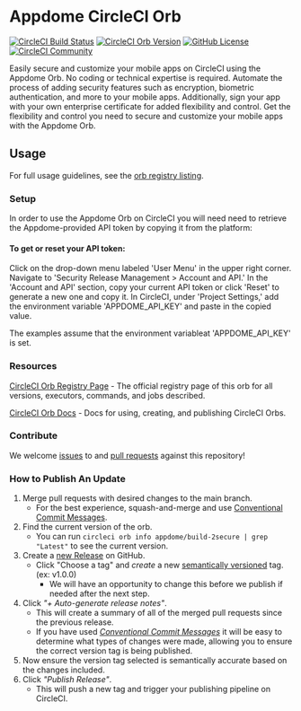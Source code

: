 # Appdome CircleCI Orb


[![CircleCI Build Status](https://circleci.com/gh/appdome/build-2secure.svg?style=shield "CircleCI Build Status")](https://circleci.com/gh/appdome/build-2secure) [![CircleCI Orb Version](https://badges.circleci.com/orbs/appdome/build-2secure.svg)](https://circleci.com/orbs/registry/orb/appdome/build-2secure) [![GitHub License](https://img.shields.io/badge/license-MIT-lightgrey.svg)](https://raw.githubusercontent.com/appdome/build-2secure/master/LICENSE) [![CircleCI Community](https://img.shields.io/badge/community-CircleCI%20Discuss-343434.svg)](https://discuss.circleci.com/c/ecosystem/orbs)



Easily secure and customize your mobile apps on CircleCI using the Appdome Orb. No coding or technical expertise is required. Automate the process of adding security features such as encryption, biometric authentication, and more to your mobile apps. Additionally, sign your app with your own enterprise certificate for added flexibility and control. Get the flexibility and control you need to secure and customize your mobile apps with the Appdome Orb.


## Usage

For full usage guidelines, see the [orb registry listing](https://circleci.com/developer/orbs/orb/appdome/build-2secure).

### Setup

In order to use the Appdome Orb on CircleCI you will need need to retrieve the Appdome-provided API token by copying it from the platform:

#### To get or reset your API token:

Click on the drop-down menu labeled 'User Menu' in the upper right corner. Navigate to 'Security Release Management > Account and API.' In the 'Account and API' section, copy your current API token or click 'Reset' to generate a new one and copy it. In CircleCI, under 'Project Settings,' add the environment variable 'APPDOME_API_KEY' and paste in the copied value.

The examples assume that the environment variableat 'APPDOME_API_KEY' is set.

### Resources

[CircleCI Orb Registry Page](https://circleci.com/orbs/registry/orb/appdome/build-2secure) - The official registry page of this orb for all versions, executors, commands, and jobs described.

[CircleCI Orb Docs](https://circleci.com/docs/2.0/orb-intro/#section=configuration) - Docs for using, creating, and publishing CircleCI Orbs.

### Contribute

We welcome [issues](https://github.com/Appdome/appdome-orb/issues) to and [pull requests](https://github.com/Appdome/appdome-orb/pulls) against this repository!

### How to Publish An Update
1. Merge pull requests with desired changes to the main branch.
    - For the best experience, squash-and-merge and use [Conventional Commit Messages](https://conventionalcommits.org/).
2. Find the current version of the orb.
    - You can run `circleci orb info appdome/build-2secure | grep "Latest"` to see the current version.
3. Create a [new Release](https://github.com/Appdome/appdome-orb/releases/new) on GitHub.
    - Click "Choose a tag" and _create_ a new [semantically versioned](http://semver.org/) tag. (ex: v1.0.0)
      - We will have an opportunity to change this before we publish if needed after the next step.
4.  Click _"+ Auto-generate release notes"_.
    - This will create a summary of all of the merged pull requests since the previous release.
    - If you have used _[Conventional Commit Messages](https://conventionalcommits.org/)_ it will be easy to determine what types of changes were made, allowing you to ensure the correct version tag is being published.
5. Now ensure the version tag selected is semantically accurate based on the changes included.
6. Click _"Publish Release"_.
    - This will push a new tag and trigger your publishing pipeline on CircleCI.

